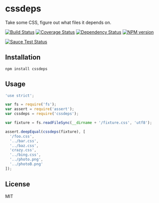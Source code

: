 # cssdeps

Take some CSS, figure out what files it depends on.

[![Build Status](https://img.shields.io/travis/ForbesLindesay/cssdeps/master.svg)](https://travis-ci.org/ForbesLindesay/cssdeps)
[![Coverage Status](https://img.shields.io/coveralls/ForbesLindesay/cssdeps/master.svg?style=flat)](https://coveralls.io/r/ForbesLindesay/cssdeps?branch=master)
[![Dependency Status](https://img.shields.io/david/ForbesLindesay/cssdeps.svg)](https://david-dm.org/ForbesLindesay/cssdeps)
[![NPM version](https://img.shields.io/npm/v/cssdeps.svg)](https://www.npmjs.com/package/cssdeps)

[![Sauce Test Status](https://saucelabs.com/browser-matrix/cssdeps.svg)](https://saucelabs.com/u/cssdeps)

## Installation

    npm install cssdeps

## Usage

```js
'use strict';

var fs = require('fs');
var assert = require('assert');
var cssdeps = require('cssdeps');

var fixture = fs.readFileSync(__dirname + '/fixture.css', 'utf8');

assert.deepEqual(cssdeps(fixture), [
  '/foo.css',
  '../bar.css',
  '../baz.css',
  'crazy.css',
  '../bing.css',
  '../photo.png',
  '../photoB.png'
]);
```

## License

  MIT
